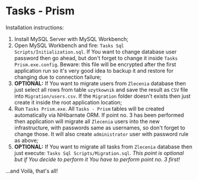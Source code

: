 # Tasks - Prism

Installation instructions:
1. Install MySQL Server with MySQL Workbench;
2. Open MySQL Workbench and fire: `Tasks Sql Scripts/Initialization.sql`. If You want to change database user password then go ahead, but don't forget to change it inside `Tasks Prism.exe.config`. Beware: this file will be encrypted after the first application run so it's very good idea to backup it and restore for changing due to connection failure;
3. **OPTIONAL:** If You want to migrate users from `Zlecenia` database then just select all rows from table `uzytkownik` and save the result as `CSV` file into `Migration/users.csv`. If the `Migration` folder doesn't exists then just create it inside the root application location;
4. Run `Tasks Prism.exe`. All `Tasks - Prism` tables will be created automatically via NHibarnate ORM. If point no. 3 has been performed then application will migrate all `Zlecenia` users into the new infrastructure, with passwords same as usernames, so don't forget to change those. It will also create `administrator` user with password rule as above;
5. **OPTIONAL:** If You want to migrate all tasks from `Zlecenia` database then just execute: `Tasks Sql Scripts/Migration.sql`. *This point is optional but if You decide to perform it You have to perform point no. 3 first!*

...and Voilà, that's all!

